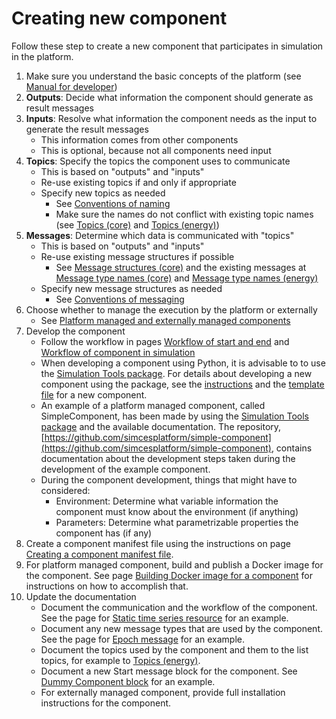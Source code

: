 # Creating new component

Follow these step to create a new component that participates in simulation in the platform.

1. Make sure you understand the basic concepts of the platform (see [Manual for developer](core_develop-overview.md))
2. <strong>Outputs</strong>: Decide what information the component should generate as result messages
3. <strong>Inputs</strong>: Resolve what information the component needs as the input to generate the result messages
    - This information comes from other components
    - This is optional, because not all components need input
4. <strong>Topics</strong>: Specify the topics the component uses to communicate
    - This is based on "outputs" and "inputs"
    - Re-use existing topics if and only if appropriate
    - Specify new topics as needed
        - See [Conventions of naming](core_conv-name.md)
        - Make sure the names do not conflict with existing topic names (see [Topics (core)](core_topics.md) and [Topics (energy)](energy_topics.md))
5. <strong>Messages</strong>: Determine which data is communicated with "topics"
    - This is based on "outputs" and "inputs"
    - Re-use existing message structures if possible
        - See [Message structures (core)](core_msg.md) and the existing messages at [Message type names (core)](core_msgtype.md) and [Message type names (energy)](energy_msgtype.md)
    - Specify new message structures as needed
        - See [Conventions of messaging](core_conv-msg.md)
6. Choose whether to manage the execution by the platform or externally
    - See [Platform managed and externally managed components](core_cmp-mgmt.md)
7. Develop the component
    - Follow the workflow in pages [Workflow of start and end](core_workflow-start-end.md) and [Workflow of component in simulation](core_workflow-sim.md)
    - When developing a component using Python, it is advisable to to use the [Simulation Tools package](core_sim-tools.md). For details about developing a new component using the package, see the [instructions](https://github.com/simcesplatform/simulation-tools#general-instructions-for-creating-a-new-simulation-component) and the [template file](https://github.com/simcesplatform/simulation-tools/blob/master/examples/component_template.py) for a new component.
    - An example of a platform managed component, called SimpleComponent, has been made by using the [Simulation Tools package](core_sim-tools.md) and the available documentation. The repository, [https://github.com/simcesplatform/simple-component](https://github.com/simcesplatform/simple-component), contains documentation about the development steps taken during the development of the example component.
    - During the component development, things that might have to considered:
        - Environment: Determine what variable information the component must know about the environment (if anything)
        - Parameters: Determine what parametrizable properties the component has (if any)
8. Create a component manifest file using the instructions on page [Creating a component manifest file](core_component-manifest.md).
9. For platform managed component, build and publish a Docker image for the component. See page [Building Docker image for a component](core_docker-image.md) for instructions on how to accomplish that.
10. Update the documentation
    - Document the communication and the workflow of the component. See the page for [Static time series resource](energy_static-time-series-resource.md) for an example.
    - Document any new message types that are used by the component. See the page for [Epoch message](core_msg-epoch.md) for an example.
    - Document the topics used by the component and them to the list topics, for example to [Topics (energy)](energy_topics.md).
    - Document a new Start message block for the component. See [Dummy Component block](core_msg-start.md#dummy-component-block) for an example.
    - For externally managed component, provide full installation instructions for the component.
